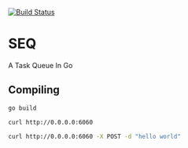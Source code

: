 [![Build Status](https://travis-ci.org/roundpartner/seq.svg?branch=master)](https://travis-ci.org/roundpartner/seq)

# SEQ
A Task Queue In Go
## Compiling
```bash
go build
```

```bash
curl http://0.0.0.0:6060
```

```bash
curl http://0.0.0.0:6060 -X POST -d "hello world"
```
